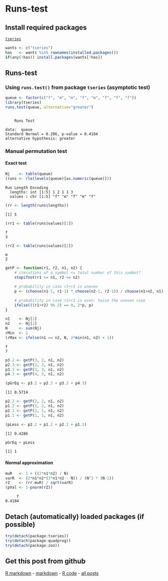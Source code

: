 Runs-test
=========================

Install required packages
-------------------------

[`tseries`](http://cran.r-project.org/package=tseries)


```r
wants <- c("tseries")
has   <- wants %in% rownames(installed.packages())
if(any(!has)) install.packages(wants[!has])
```


Runs-test
-------------------------

### Using `runs.test()` from package `tseries` (asymptotic test)


```r
queue <- factor(c("f", "m", "m", "f", "m", "f", "f", "f"))
library(tseries)
runs.test(queue, alternative="greater")
```

```

	Runs Test

data:  queue 
Standard Normal = 0.206, p-value = 0.4184
alternative hypothesis: greater 

```


### Manual permutation test

#### Exact test


```r
Nj    <- table(queue)
(runs <- rle(levels(queue)[as.numeric(queue)]))
```

```
Run Length Encoding
  lengths: int [1:5] 1 2 1 1 3
  values : chr [1:5] "f" "m" "f" "m" "f"
```

```r
(rr <- length(runs$lengths))
```

```
[1] 5
```

```r
(rr1 <- table(runs$values)[1])
```

```
f 
3 
```

```r
(rr2 <- table(runs$values)[2])
```

```
m 
2 
```



```r
getP <- function(r1, r2, n1, n2) {
    # iterations of a symbol <= total number of this symbol?
    stopifnot(r1 <= n1, r2 <= n2)

    # probability in case r1+r2 is uneven
    p <- (choose(n1-1, r1-1) * choose(n2-1, r2-1)) / choose(n1+n2, n1)

    # probability in case r1+r2 is even: twice the uneven case
    ifelse(((r1+r2) %% 2) == 0, 2*p, p)
}
```



```r
n1    <- Nj[1]
n2    <- Nj[2]
N     <- sum(Nj)
rMin  <- 2
(rMax <- ifelse(n1 == n2, N, 2*min(n1, n2) + 1))
```

```
f 
7 
```



```r
p3.2 <- getP(3, 2, n1, n2)
p2.3 <- getP(2, 3, n1, n2)
p3.3 <- getP(3, 3, n1, n2)
p4.3 <- getP(4, 3, n1, n2)
```


```r
(pGrEq <- p3.2 + p2.3 + p3.3 + p4.3)
```

```
[1] 0.5714
```



```r
p2.2 <- getP(2, 2, n1, n2)
p1.2 <- getP(1, 2, n1, n2)
p2.1 <- getP(2, 1, n1, n2)
p1.1 <- getP(1, 1, n1, n2)
```



```r
(pLess <- p2.2 + p1.2 + p2.1 + p1.1)
```

```
[1] 0.4286
```

```r
pGrEq + pLess
```

```
[1] 1
```


#### Normal approximation


```r
muR   <- 1 + ((2*n1*n2) / N)
varR  <- (2*n1*n2*(2*n1*n2 - N)) / (N^2 * (N-1))
rZ    <- (rr-muR) / sqrt(varR)
(pVal <- 1-pnorm(rZ))
```

```
     f 
0.4184 
```


Detach (automatically) loaded packages (if possible)
-------------------------


```r
try(detach(package:tseries))
try(detach(package:quadprog))
try(detach(package:zoo))
```


Get this post from github
----------------------------------------------

[R markdown](https://github.com/dwoll/RExRepos/raw/master/Rmd/npRuns.Rmd) - [markdown](https://github.com/dwoll/RExRepos/raw/master/md/npRuns.md) - [R code](https://github.com/dwoll/RExRepos/raw/master/R/npRuns.R) - [all posts](https://github.com/dwoll/RExRepos)

